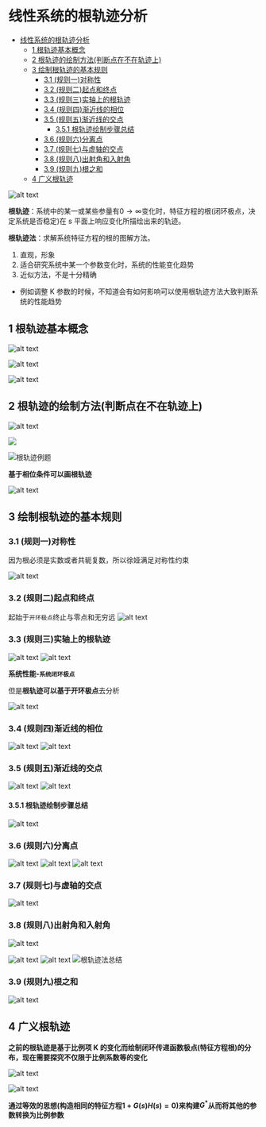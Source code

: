 # 线性系统的根轨迹分析

- [线性系统的根轨迹分析](#线性系统的根轨迹分析)
  - [1 根轨迹基本概念](#1-根轨迹基本概念)
  - [2 根轨迹的绘制方法(判断点在不在轨迹上)](#2-根轨迹的绘制方法判断点在不在轨迹上)
  - [3 绘制根轨迹的基本规则](#3-绘制根轨迹的基本规则)
    - [3.1 (规则一)对称性](#31-规则一对称性)
    - [3.2 (规则二)起点和终点](#32-规则二起点和终点)
    - [3.3 (规则三)实轴上的根轨迹](#33-规则三实轴上的根轨迹)
    - [3.4 (规则四)渐近线的相位](#34-规则四渐近线的相位)
    - [3.5 (规则五)渐近线的交点](#35-规则五渐近线的交点)
      - [3.5.1 根轨迹绘制步骤总结](#351-根轨迹绘制步骤总结)
    - [3.6 (规则六)分离点](#36-规则六分离点)
    - [3.7 (规则七)与虚轴的交点](#37-规则七与虚轴的交点)
    - [3.8 (规则八)出射角和入射角](#38-规则八出射角和入射角)
    - [3.9 (规则九)根之和](#39-规则九根之和)
  - [4 广义根轨迹](#4-广义根轨迹)

![alt text](image.png)

**根轨迹**：系统中的某一或某些参量有$0\rightarrow\infty$变化时，特征方程的根(闭环极点，决定系统是否稳定)在 s 平面上响应变化所描绘出来的轨迹。

**根轨迹法**：求解系统特征方程的根的图解方法。

1. 直观，形象
2. 适合研究系统中某一个参数变化时，系统的性能变化趋势
3. 近似方法，不是十分精确

- 例如调整 K 参数的时候，不知道会有如何影响可以使用根轨迹方法大致判断系统的性能趋势

## 1 根轨迹基本概念

![alt text](image-1.png)

![alt text](image-2.png)

![alt text](image-3.png)

## 2 根轨迹的绘制方法(判断点在不在轨迹上)

![alt text](image-4.png)

![](image-5.png)

![根轨迹例题](image-6.png)

**基于相位条件可以画根轨迹**

![alt text](image-7.png)

## 3 绘制根轨迹的基本规则

### 3.1 (规则一)对称性

因为根必须是实数或者共轭复数，所以徐娅满足对称性约束

![alt text](image-9.png)

### 3.2 (规则二)起点和终点

起始于`开环极点`终止与零点和无穷远
![alt text](image-8.png)

### 3.3 (规则三)实轴上的根轨迹

![alt text](image-10.png)
![alt text](image-11.png)

**系统性能-`系统闭环极点`**

但是**根轨迹可以基于开环极点**去分析

![alt text](image-12.png)

### 3.4 (规则四)渐近线的相位

![alt text](image-13.png)
![alt text](image-14.png)

### 3.5 (规则五)渐近线的交点

![alt text](image-15.png)
![alt text](image-16.png)

#### 3.5.1 根轨迹绘制步骤总结

![alt text](image-17.png)

### 3.6 (规则六)分离点

![alt text](image-18.png)
![alt text](image-19.png)
![alt text](image-20.png)

### 3.7 (规则七)与虚轴的交点

![alt text](image-21.png)

### 3.8 (规则八)出射角和入射角

![alt text](image-22.png)

![alt text](image-23.png)
![alt text](image-24.png)
![根轨迹法总结](image-25.png)

### 3.9 (规则九)根之和

![alt text](image-26.png)

## 4 广义根轨迹

**之前的根轨迹是基于比例项 K 的变化而绘制闭环传递函数极点(特征方程根)的分布，现在需要探究不仅限于比例系数等的变化**

![alt text](image-27.png)

![alt text](image-28.png)

**通过等效的思想(构造相同的特征方程$1+G(s)H(s)=0$)来构建$G^*$从而将其他的参数转换为比例参数**
